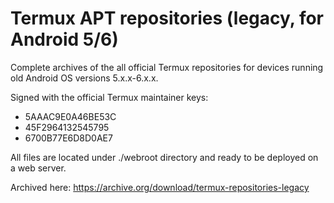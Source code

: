 Termux APT repositories (legacy, for Android 5/6)
=================================================

Complete archives of the all official Termux repositories
for devices running old Android OS versions 5.x.x-6.x.x.

Signed with the official Termux maintainer keys:

- 5AAAC9E0A46BE53C
- 45F2964132545795
- 6700B77E6D8D0AE7

All files are located under ./webroot directory
and ready to be deployed on a web server.

Archived here: https://archive.org/download/termux-repositories-legacy
